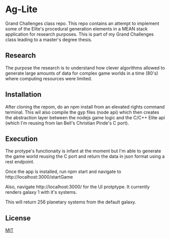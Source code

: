 # Ag-Lite
Grand Challenges class repo. This repo contains an attempt to implement some of the Elite's procedural generation elements in a MEAN stack application for research purposes. This is part of my Grand Challenges class leading to a master's degree thesis.

## Research
The purpose the research is to understand how clever algorithms allowed to generate large amounts of data
for complex game worlds in a time (80's) where computing resources were limited.

## Installation
After cloning the repom, do an npm install from an elevated rights command terminal. This wil also compile the gyp files (node api) which then creates the abstraction layer between the nodejs game logic and the C/C++ Elite api (which I'm reusing from Ian Bell's Christian Pinde's C port).

## Execution
The protype's functionaity is infant at the moment but I'm able to generate the game world reusing the C port and return the data in json format using a rest endpoint.

Once the app is installed, run npm start and navigate to http://localhost:3000/startGame

 Also, navigate http://localhost:3000/ for the UI protptype. It currently renders galaxy 1 with it's systems. 

This will return 256 planetary systems from the default galaxy.

## License
[MIT](https://choosealicense.com/licenses/mit/)

